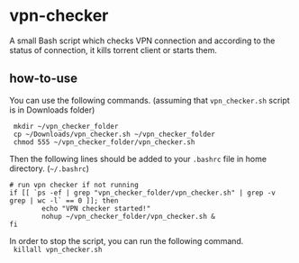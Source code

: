 # vpn-checker
A small Bash script which checks VPN connection and according to the status of connection, it kills torrent client or starts them.

## how-to-use
You can use the following commands. (assuming that `vpn_checker.sh` script is in Downloads folder) <br />
```
 mkdir ~/vpn_checker_folder 
 cp ~/Downloads/vpn_checker.sh ~/vpn_checker_folder
 chmod 555 ~/vpn_checker_folder/vpn_checker.sh 
```

Then the following lines should be added to your `.bashrc` file in home directory. (`~/.bashrc`) <br />

```
# run vpn checker if not running 
if [[ `ps -ef | grep "vpn_checker_folder/vpn_checker.sh" | grep -v grep | wc -l` == 0 ]]; then
        echo "VPN checker started!"
        nohup ~/vpn_checker_folder/vpn_checker.sh &
fi
```

In order to stop the script, you can run the following command. <br />
```  killall vpn_checker.sh ```

